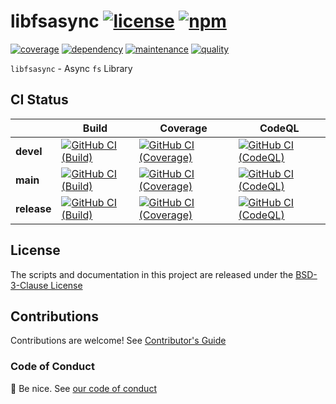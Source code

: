 # libfsasync [![license][license-image]][license-url] [![npm][npm-image]][npm-url]

[![coverage][nyc-cov-image]][github-url] [![dependency][depencency-image]][dependency-url] [![maintenance][maintenance-image]][npmsio-url] [![quality][quality-image]][npmsio-url]

`libfsasync` - Async `fs` Library

## CI Status

| | Build | Coverage | CodeQL |
| ---- | ---- | ---- | ---- |
| **devel** | [![GitHub CI (Build)][github-devel-build-image]][github-devel-build-url] | [![GitHub CI (Coverage)][github-devel-coverage-image]][github-devel-coverage-url] | [![GitHub CI (CodeQL)][github-devel-codeql-image]][github-devel-codeql-url] |
| **main** | [![GitHub CI (Build)][github-main-build-image]][github-main-build-url] | [![GitHub CI (Coverage)][github-main-coverage-image]][github-main-coverage-url] | [![GitHub CI (CodeQL)][github-main-codeql-image]][github-main-codeql-url] |
| **release** | [![GitHub CI (Build)][github-release-build-image]][github-release-build-url] | [![GitHub CI (Coverage)][github-release-coverage-image]][github-release-coverage-url] | [![GitHub CI (CodeQL)][github-release-codeql-image]][github-release-codeql-url] |

## License

The scripts and documentation in this project are released under the [BSD-3-Clause License](https://github.com/kei-g/libfsasync/blob/main/LICENSE)

## Contributions

Contributions are welcome! See [Contributor's Guide](https://github.com/kei-g/libfsasync/blob/main/CONTRIBUTING.md)

### Code of Conduct

:clap: Be nice. See [our code of conduct](https://github.com/kei-g/libfsasync/blob/main/CODE_OF_CONDUCT.md)

[depencency-image]:https://img.shields.io/librariesio/release/npm/libfsasync?logo=nodedotjs
[dependency-url]:https://npmjs.com/package/libfsasync?activeTab=dependencies
[github-devel-build-image]:https://github.com/kei-g/libfsasync/actions/workflows/build.yml/badge.svg?branch=devel
[github-devel-build-url]:https://github.com/kei-g/libfsasync/actions/workflows/build.yml?query=branch%3Adevel
[github-devel-codeql-image]:https://github.com/kei-g/libfsasync/actions/workflows/codeql.yml/badge.svg?branch=devel
[github-devel-codeql-url]:https://github.com/kei-g/libfsasync/actions/workflows/codeql.yml?query=branch%3Adevel
[github-devel-coverage-image]:https://github.com/kei-g/libfsasync/actions/workflows/coverage.yml/badge.svg?branch=devel
[github-devel-coverage-url]:https://github.com/kei-g/libfsasync/actions/workflows/coverage.yml?query=branch%3Adevel
[github-main-build-image]:https://github.com/kei-g/libfsasync/actions/workflows/build.yml/badge.svg?branch=main
[github-main-build-url]:https://github.com/kei-g/libfsasync/actions/workflows/build.yml?query=branch%3Amain
[github-main-codeql-image]:https://github.com/kei-g/libfsasync/actions/workflows/codeql.yml/badge.svg?branch=main
[github-main-codeql-url]:https://github.com/kei-g/libfsasync/actions/workflows/codeql.yml?query=branch%3Amain
[github-main-coverage-image]:https://github.com/kei-g/libfsasync/actions/workflows/coverage.yml/badge.svg?branch=main
[github-main-coverage-url]:https://github.com/kei-g/libfsasync/actions/workflows/coverage.yml?query=branch%3Amain
[github-release-build-image]:https://github.com/kei-g/libfsasync/actions/workflows/build.yml/badge.svg?branch=release
[github-release-build-url]:https://github.com/kei-g/libfsasync/actions/workflows/build.yml?query=branch%3Arelease
[github-release-codeql-image]:https://github.com/kei-g/libfsasync/actions/workflows/codeql.yml/badge.svg?branch=release
[github-release-codeql-url]:https://github.com/kei-g/libfsasync/actions/workflows/codeql.yml?query=branch%3Arelease
[github-release-coverage-image]:https://github.com/kei-g/libfsasync/actions/workflows/coverage.yml/badge.svg?branch=release
[github-release-coverage-url]:https://github.com/kei-g/libfsasync/actions/workflows/coverage.yml?query=branch%3Arelease
[github-url]:https://github.com/kei-g/libfsasync
[license-image]:https://img.shields.io/github/license/kei-g/libfsasync
[license-url]:https://opensource.org/licenses/BSD-3-Clause
[maintenance-image]:https://img.shields.io/npms-io/maintenance-score/libfsasync?logo=npm
[npm-image]:https://img.shields.io/npm/v/libfsasync.svg?logo=npm
[npm-url]:https://npmjs.org/package/libfsasync
[npmsio-url]:https://npms.io/search?q=libfsasync
[nyc-cov-image]:https://img.shields.io/nycrc/kei-g/libfsasync?config=.nycrc.json&label=coverage&logo=mocha
[quality-image]:https://img.shields.io/npms-io/quality-score/libfsasync?logo=npm
